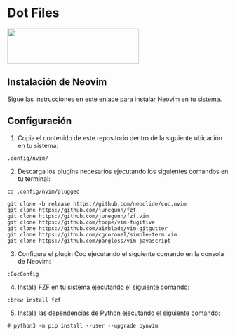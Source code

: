 # Dot Files

<img src="https://upload.wikimedia.org/wikipedia/commons/thumb/4/4f/Neovim-logo.svg/2560px-Neovim-logo.svg.png" width="300" height="80">

## Instalación de Neovim

Sigue las instrucciones en [este enlace](https://github.com/neovim/neovim/wiki/Installing-Neovim) para instalar Neovim en tu sistema.

## Configuración

1. Copia el contenido de este repositorio dentro de la siguiente ubicación en tu sistema:

```console
.config/nvim/
```

2. Descarga los plugins necesarios ejecutando los siguientes comandos en tu terminal:

```console
cd .config/nvim/plugged

git clone -b release https://github.com/neoclide/coc.nvim
git clone https://github.com/junegunn/fzf
git clone https://github.com/junegunn/fzf.vim
git clone https://github.com/tpope/vim-fugitive
git clone https://github.com/airblade/vim-gitgutter
git clone https://github.com/cgcoronel/simple-term.vim
git clone https://github.com/pangloss/vim-javascript
```

3. Configura el plugin Coc ejecutando el siguiente comando en la consola de Neovim:

```console
:CocConfig
```

4. Instala FZF en tu sistema ejecutando el siguiente comando:

```console
:brew install fzf
```

5. Instala las dependencias de Python ejecutando el siguiente comando:

```console
# python3 -m pip install --user --upgrade pynvim
```
